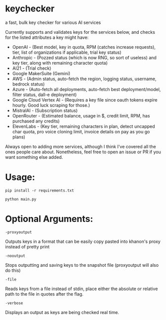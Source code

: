 # keychecker
a fast, bulk key checker for various AI services

Currently supports and validates keys for the services below, and checks for the listed attributes a key might have:

- OpenAI - (Best model, key in quota, RPM (catches increase requests), tier, list of organizations if applicable, trial key status)
- Anthropic - (Pozzed status (which is now RNG, so sort of useless) and key tier, along with remaining character quota)
- AI21 - (Trial check)
- Google MakerSuite (Gemini)
- AWS - (Admin status, auto-fetch the region, logging status, username, bedrock status)
- Azure - (Auto-fetch all deployments, auto-fetch best deployment/model, filter status, dall-e deployment)
- Google Cloud Vertex AI - (Requires a key file since oauth tokens expire hourly. Good luck scraping for those.)
- MistralAI - (Subscription status)
- OpenRouter - (Estimated balance, usage in $, credit limit, RPM, has purchased any credits)
- ElevenLabs - (Key tier, remaining characters in plan, detect uncapped char quota, pro voice cloning limit, invoice details on pay as you go plans)

Always open to adding more services, although I think I've covered all the ones people care about. Nonetheless, feel free to open an issue or PR if you want something else added.

# Usage:
`pip install -r requirements.txt`

`python main.py`

# Optional Arguments:

`-proxyoutput`

Outputs keys in a format that can be easily copy pasted into khanon's proxy instead of pretty print


`-nooutput`

Stops outputting and saving keys to the snapshot file (proxyoutput will also do this)

`-file`

Reads keys from a file instead of stdin, place either the absolute or relative path to the file in quotes after the flag.

`-verbose`

Displays an output as keys are being checked real time.
